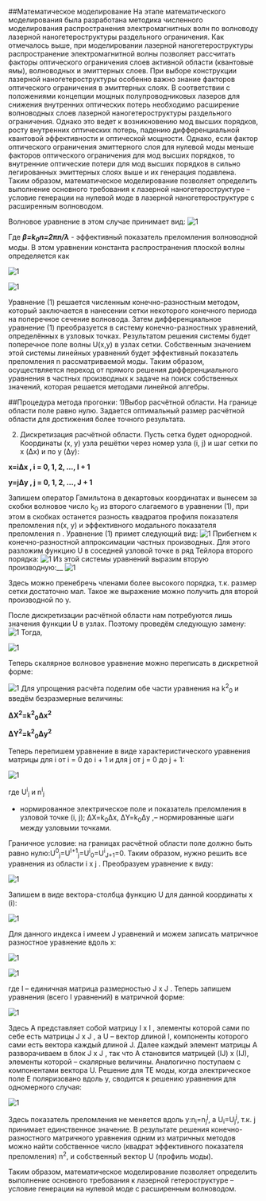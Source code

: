 ##Математическое моделирование
На этапе математического моделирования была разработана методика численного моделирования распространения электромагнитных волн по волноводу лазерной наногетероструктуры раздельного ограничения. Как отмечалось выше, при моделировании лазерной наногетероструктуры распространение электромагнитной волны позволяет рассчитать факторы оптического ограничения слоев активной области (квантовые ямы), волноводных и эмиттерных слоев. 
При выборе конструкции лазерной наногетероструктуры особенно важно знание факторов оптического ограничения в эмиттерных слоях. В соответствии с положениями концепции мощных полупроводниковых лазеров для снижения внутренних оптических потерь необходимо расширение волноводных слоев лазерной наногетероструктуры раздельного ограничения. Однако это ведет к возникновению мод высших порядков, росту внутренних оптических потерь, падению дифференциальной квантовой эффективности и оптической мощности.
Однако, если фактор оптического ограничения эмиттерного слоя для нулевой моды меньше факторов оптического ограничения для мод высших порядков, то внутренние оптические потери для мод высших порядков в сильно легированных эмиттерных слоях выше и их генерация подавлена.
Таким образом, математическое моделирование позволяет определить
выполнение основного требования к лазерной наногетероструктуре – условие генерации на нулевой моде в лазерной наногетероструктуре с расширенным волноводом.

Волновое уравнение в этом случае принимает вид:
![1](https://raw.githubusercontent.com/DQE-Polytech-University/Beamplex/master/doc/eq1.png)

Где ***β=k<SUB>0</SUB>n=2πn/λ*** - эффективный показатель преломления
волноводной моды. В этом уравнении константа распространения плоской волны определяется как

![1](https://raw.githubusercontent.com/DQE-Polytech-University/Beamplex/master/doc/2.png)

![1](https://raw.githubusercontent.com/DQE-Polytech-University/Beamplex/master/doc/3.png)

Уравнение (1) решается численным конечно-разностным методом,
который заключается в нанесении сетки некоторого конечного периода на
поперечное сечение волновода. Затем дифференциальное уравнение (1)
преобразуется в систему конечно-разностных уравнений, определённых в узловых точках. Результатом  решения системы будет поперечное поле волны U(x,y) в узлах сетки. Собственным значением этой системы линейных уравнений будет эффективный показатель преломления n рассматриваемой моды. Таким образом, осуществляется переход от прямого решения дифференциального уравнения в частных производных к задаче на поиск собственных значений, которая решается методами линейной алгебры.



##Процедура метода прогонки:
1)Выбор расчётной области. На границе области поле равно нулю. Задается
оптимальный размер расчётной области для достижения более точного результата.

2) Дискретизация расчётной области. Пусть сетка будет однородной. Координаты (x,
y) узла решётки через номер узла (i, j) и шаг сетки по x (Δx) и по y (Δy):

__x=iΔx , i = 0, 1, 2, …, I + 1__

__y=jΔy , j = 0, 1, 2, …, J + 1__

Запишем оператор Гамильтона в декартовых координатах и вынесем за скобки
волновое число k<SUB>0</SUB> из второго слагаемого в уравнении (1), при этом в скобках
останется разность квадратов профиля показателя преломления n(x, y) и
эффективного модального показателя преломления n . Уравнение (1) примет
следующий вид:
![1](https://raw.githubusercontent.com/DQE-Polytech-University/Beamplex/master/doc/4.png)
Прибегнем к конечно-разностной аппроксимации частных производных. Для
этого разложим функцию U в соседней узловой точке в ряд Тейлора второго
порядка:
![1](https://raw.githubusercontent.com/DQE-Polytech-University/Beamplex/master/doc/5.png)
Из этой системы уравнений  выразим вторую производную:__
![1](https://raw.githubusercontent.com/DQE-Polytech-University/Beamplex/master/doc/6.png)

Здесь можно пренебречь членами более высокого порядка, т.к. размер сетки
достаточно мал. Такое же выражение можно получить для второй производной по y.

После дискретизации расчётной области нам потребуются лишь значения
функции U в узлах. Поэтому проведём следующую замену:
![1](https://raw.githubusercontent.com/DQE-Polytech-University/Beamplex/master/doc/7.png)
Тогда, 

![1](https://raw.githubusercontent.com/DQE-Polytech-University/Beamplex/master/doc/8.png)

Теперь скалярное волновое уравнение можно переписать в дискретной форме:

![1](https://raw.githubusercontent.com/DQE-Polytech-University/Beamplex/master/doc/9.png)
Для упрощения расчёта поделим обе части уравнения на k<SUP>2</SUP><SUB>0</SUB> и введём
безразмерные величины:

__ΔX<SUP>2</SUP>=k<SUP>2</SUP><SUB>0</SUB>Δx<SUP>2</SUP>__

__ΔY<SUP>2</SUP>=k<SUP>2</SUP><SUB>0</SUB>Δy<SUP>2</SUP>__

Теперь перепишем уравнение в виде характеристического уравнения матрицы для i от i = 0 до i + 1 и для j от j = 0 до j + 1:

![1](https://raw.githubusercontent.com/DQE-Polytech-University/Beamplex/master/doc/10.png)

где U<SUP>i</SUP><SUB>j</SUB> и n<SUP>i</SUP><SUB>j</SUB>
 - нормированное электрическое поле и показатель преломления в
узловой точке (i, j); ΔX=k<SUB>0</SUB>Δx,
ΔY=k<SUB>0</SUB>Δy ,– нормированные шаги между узловыми
точками.

Граничное условие: на границах расчётной области поле должно быть равно нулю:U<SUP>0</SUP><SUB>j</SUB>=U<SUP>I+1</SUP><SUB>j</SUB>=U<SUP>i</SUP><SUB>0</SUB>=U<SUP>i</SUP><SUB>J+1</SUB>=0. Таким образом, нужно решить все уравнения из
области i x j .
Преобразуем уравнение  к виду:

![1](https://raw.githubusercontent.com/DQE-Polytech-University/Beamplex/master/doc/11.png)

Запишем в виде вектора-столбца функцию U для данной координаты x (i):


![1](https://raw.githubusercontent.com/DQE-Polytech-University/Beamplex/master/doc/12.png)


Для данного индекса i имеем J уравнений и можем
записать матричное разностное уравнение вдоль x:

![1](https://raw.githubusercontent.com/DQE-Polytech-University/Beamplex/master/doc/13.png)

![1](https://raw.githubusercontent.com/DQE-Polytech-University/Beamplex/master/doc/14.png)

где I – единичная матрица размерностью J x J .
Теперь запишем уравнения (всего I уравнений) в матричной форме:


![1](https://raw.githubusercontent.com/DQE-Polytech-University/Beamplex/master/doc/15.png)

Здесь A представляет собой матрицу I x I , элементы которой сами по себе
есть матрицы J x J , а U – вектор длиной I, компоненты которого сами есть вектора
каждый длиной J. Далее каждый элемент матрицы A разворачиваем в блок J x J , так
что A становится матрицей (IJ) x (IJ), элементы которой – скалярные величины.
Аналогично поступаем с компонентами вектора U.
Решение для TE моды, когда электрическое поле E поляризовано вдоль y,
сводится к решению уравнения для одномерного случая:

![1](https://raw.githubusercontent.com/DQE-Polytech-University/Beamplex/master/doc/16.png)

Здесь показатель преломления не меняется вдоль y:n<SUB>i</SUB>=n<SUB>j</SUB><SUP>j</SUP>, а U<SUB>i</SUB>=U<SUB>j</SUB><SUP>j</SUP>, т.к. j
принимает единственное значение.
В результате решения конечно-разностного матричного уравнения одним из
матричных методов можно найти собственное
число (квадрат эффективного показателя преломления) n<SUP>2</SUP>,  и собственный вектор U
(профиль моды).

Таким образом, математическое моделирование позволяет определить
выполнение основного требования к лазерной гетероструктуре – условие
генерации на нулевой моде с расширенным
волноводом.